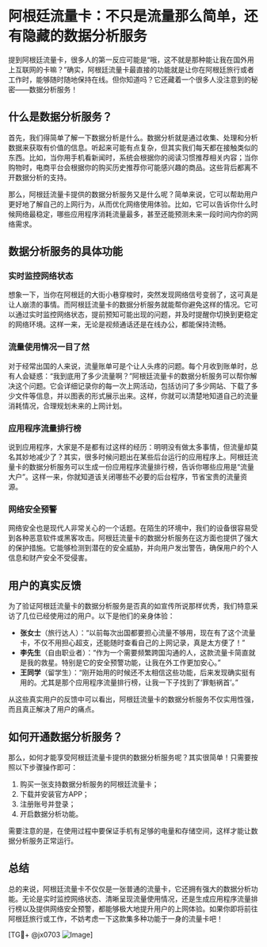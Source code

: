 # 阿根廷流量卡：不只是流量那么简单，还有隐藏的数据分析服务

提到阿根廷流量卡，很多人的第一反应可能是“哦，这不就是那种能让我在国外用上互联网的卡嘛？”确实，阿根廷流量卡最直接的功能就是让你在阿根廷旅行或者工作时，能够随时随地保持在线。但你知道吗？它还藏着一个很多人没注意到的秘密——数据分析服务！

## 什么是数据分析服务？

首先，我们得简单了解一下数据分析是什么。数据分析就是通过收集、处理和分析数据来获取有价值的信息。听起来可能有点复杂，但其实我们每天都在接触类似的东西。比如，当你用手机看新闻时，系统会根据你的阅读习惯推荐相关内容；当你购物时，电商平台会根据你的购买历史推荐你可能感兴趣的商品。这些背后都离不开数据分析的支持。

那么，阿根廷流量卡提供的数据分析服务又是什么呢？简单来说，它可以帮助用户更好地了解自己的上网行为，从而优化网络使用体验。比如，它可以告诉你什么时候网络最稳定，哪些应用程序消耗流量最多，甚至还能预测未来一段时间内你的网络需求。

## 数据分析服务的具体功能

### 实时监控网络状态

想象一下，当你在阿根廷的大街小巷穿梭时，突然发现网络信号变弱了，这可真是让人崩溃的事情。而阿根廷流量卡的数据分析服务就能帮你避免这样的情况。它可以通过实时监控网络状态，提前预知可能出现的问题，并及时提醒你切换到更稳定的网络环境。这样一来，无论是视频通话还是在线办公，都能保持流畅。

### 流量使用情况一目了然

对于经常出国的人来说，流量账单可是个让人头疼的问题。每个月收到账单时，总有人会疑惑：“我到底用了多少流量啊？”阿根廷流量卡的数据分析服务可以帮你解决这个问题。它会详细记录你的每一次上网活动，包括访问了多少网站、下载了多少文件等信息，并以图表的形式展示出来。这样，你就可以清楚地知道自己的流量消耗情况，合理规划未来的上网计划。

### 应用程序流量排行榜

说到应用程序，大家是不是都有过这样的经历：明明没有做太多事情，但流量却莫名其妙地减少了？其实，很多时候问题出在某些后台运行的应用程序上。阿根廷流量卡的数据分析服务可以生成一份应用程序流量排行榜，告诉你哪些应用是“流量大户”。这样一来，你就知道该关闭哪些不必要的后台程序，节省宝贵的流量资源。

### 网络安全预警

网络安全也是现代人非常关心的一个话题。在陌生的环境中，我们的设备很容易受到各种恶意软件或黑客攻击。阿根廷流量卡的数据分析服务在这方面也提供了强大的保护措施。它能够检测到潜在的安全威胁，并向用户发出警告，确保用户的个人信息和财产安全不受侵害。

## 用户的真实反馈

为了验证阿根廷流量卡的数据分析服务是否真的如宣传所说那样优秀，我们特意采访了几位已经使用过的用户。以下是他们的亲身体验：

- **张女士**（旅行达人）：“以前每次出国都要担心流量不够用，现在有了这个流量卡，不仅不用担心超支，还能随时查看自己的上网记录，真是太方便了！”
- **李先生**（自由职业者）：“作为一个需要频繁跨国沟通的人，这款流量卡简直就是我的救星。特别是它的安全预警功能，让我在外工作更加安心。”
- **王同学**（留学生）：“刚开始用的时候还不太相信这些功能，后来发现确实挺有用的。尤其是那个应用程序流量排行榜，让我一下子找到了‘罪魁祸首’。”

从这些真实用户的反馈中可以看出，阿根廷流量卡的数据分析服务不仅实用性强，而且真正解决了用户的痛点。

## 如何开通数据分析服务？

那么，如何才能享受阿根廷流量卡提供的数据分析服务呢？其实很简单！只需要按照以下步骤操作即可：

1. 购买一张支持数据分析服务的阿根廷流量卡；
2. 下载并安装官方APP；
3. 注册账号并登录；
4. 开启数据分析功能。

需要注意的是，在使用过程中要保证手机有足够的电量和存储空间，这样才能让数据分析服务正常运行。

## 总结

总的来说，阿根廷流量卡不仅仅是一张普通的流量卡，它还拥有强大的数据分析功能。无论是实时监控网络状态、清晰呈现流量使用情况，还是生成应用程序流量排行榜以及提供网络安全预警，都能够极大地提升用户的上网体验。如果你即将前往阿根廷旅行或工作，不妨考虑一下这款集多种功能于一身的流量卡吧！

[TG💪+ @jx0703 ![Image](https://github.com/user-attachments/assets/dbca1d08-cadb-493c-b0ec-ad6f7a83f270)]